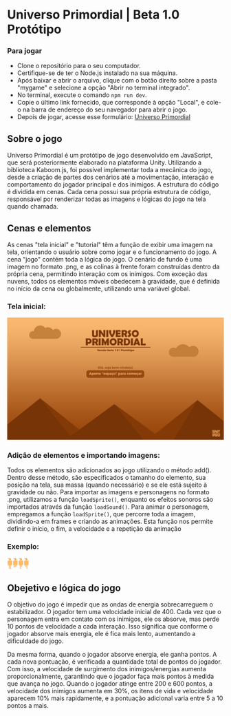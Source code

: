 # Universo Primordial | Beta 1.0 Protótipo

### Para jogar

- Clone o repositório para o seu computador.
- Certifique-se de ter o Node.js instalado na sua máquina.
- Após baixar e abrir o arquivo, clique com o botão direito sobre a pasta "mygame" e selecione a opção "Abrir no terminal integrado".
- No terminal, execute o comando `npm run dev`.
- Copie o último link fornecido, que corresponde à opção "Local", e cole-o na barra de endereço do seu navegador para abrir o jogo.
- Depois de jogar, acesse esse formulário: [Universo Primordial](https://forms.gle/f1VXB2GJS748Qz25A)

## Sobre o jogo
Universo Primordial é um protótipo de jogo desenvolvido em JavaScript, que será posteriormente elaborado na plataforma Unity. Utilizando a biblioteca Kaboom.js, foi possível implementar toda a mecânica do jogo, desde a criação de partes dos cenários até a movimentação, interação e comportamento do jogador principal e dos inimigos.
A estrutura do código é dividida em cenas. Cada cena possui sua própria estrutura de código, responsável por renderizar todas as imagens e lógicas do jogo na tela quando chamada.

## Cenas e elementos

As cenas "tela inicial" e "tutorial" têm a função de exibir uma imagem na tela, orientando o usuário sobre como jogar e o funcionamento do jogo.
A cena "jogo" contém toda a lógica do jogo. O cenário de fundo é uma imagem no formato .png, e as colinas à frente foram construídas dentro da própria cena, permitindo interação com os inimigos. Com exceção das nuvens, todos os elementos móveis obedecem à gravidade, que é definida no início da cena ou globalmente, utilizando uma variável global.
### Tela inicial:
![Tela inicial](mygame/www/sprites/telainicial.png)


### Adição de elementos e importando imagens:
Todos os elementos são adicionados ao jogo utilizando o método add(). Dentro desse método, são especificados o tamanho do elemento, sua posição na tela, sua massa (quando necessário) e se ele está sujeito à gravidade ou não. Para importar as imagens e personagens no formato .png, utilizamos a função `loadSprite()`, enquanto os efeitos sonoros são importados através da função `loadSound()`.
Para animar o personagem, empregamos a função `loadSprite()`, que percorre toda a imagem, dividindo-a em frames e criando as animações. Esta função nos permite definir o início, o fim, a velocidade e a repetição da animação
### Exemplo:
![Tela inicial](mygame/www/sprites/player.png)

## Obejetivo e lógica do jogo
O objetivo do jogo é impedir que as ondas de energia sobrecarreguem o estabilizador.
O jogador tem uma velocidade inicial de 400. Cada vez que o personagem entra em contato com os inimigos, ele os absorve, mas perde 10 pontos de velocidade a cada interação. Isso significa que conforme o jogador absorve mais energia, ele é fica mais lento, aumentando a dificuldade do jogo.

Da mesma forma, quando o jogador absorve energia, ele ganha pontos. A cada nova pontuação, é verificada a quantidade total de pontos do jogador. Com isso, a velocidade de surgimento dos inimigos/energias aumenta proporcionalmente, garantindo que o jogador faça mais pontos à medida que avança no jogo. Quando o jogador atinge entre 200 e 600 pontos, a velocidade dos inimigos aumenta em 30%, os itens de vida e velocidade aparecem 10% mais rapidamente, e a pontuação adicional varia entre 5 a 10 pontos a mais.
